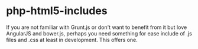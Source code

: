 php-html5-includes
==================

If you are not familiar with Grunt.js or don't want to benefit from it but love AngularJS and bower.js, perhaps you need something for ease include of .js files and .css at least in development. This offers one.
